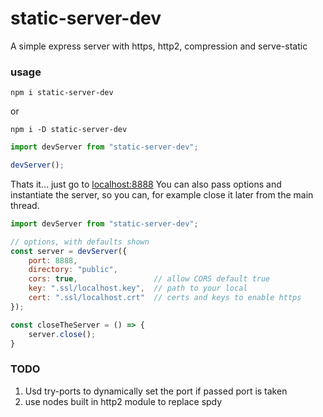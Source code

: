 # static-server-dev
A simple express server with https, http2, compression and serve-static

### usage

`npm i static-server-dev`

or 

`npm i -D static-server-dev`


```js
import devServer from "static-server-dev";

devServer();
```

Thats it... just go to [localhost:8888](localhost:8888) You can also pass options and instantiate the server, so you can, for example close it later from the main thread.

```js
import devServer from "static-server-dev";

// options, with defaults shown
const server = devServer({
	port: 8888,
	directory: "public",
	cors: true,                 // allow CORS default true
	key: ".ssl/localhost.key",  // path to your local
	cert: ".ssl/localhost.crt"  // certs and keys to enable https
});

const closeTheServer = () => {
	server.close();
}
```

### TODO

1. Usd try-ports to dynamically set the port if passed port is taken
2. use nodes built in http2 module to replace spdy